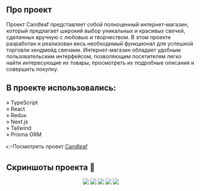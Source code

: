 ## Про проект 
Проект Candleaf представляет собой полноценный интернет-магазин, который предлагает широкий выбор уникальных и красивых свечей, сделанных вручную с любовью и творчеством. 
В этом проекте разработан и реализован весь необходимый функционал для успешной торговли хендмейд свечами.
Интернет-магазин обладает удобным пользовательским интерфейсом, позволяющим посетителям легко найти интересующие их товары, просмотреть их подробные описания и совершить покупку.

## В проекте использовались: 

» TypeScript <br>
» React <br>
» Redux <br> 
» Next.js <br> 
» Tailwind <br> 
» Prisma ORM <br> 


👉Посмотреть проект <a href='https://candleaf-nextjs.vercel.app/'>Candleaf</a>



## Скриншоты проекта 📸

<div align='center'>
<img src="https://i.ibb.co/2q4GjgW/sc-1.png">
<img src="https://i.ibb.co/g312qbw/sc-2.png">
<img src="https://i.ibb.co/267mcVj/sc-3.png">
<img src="https://i.ibb.co/kJYWVMd/sc-4.png">
<img src="https://i.ibb.co/tXVd1bC/sc-5.png">
</div>
